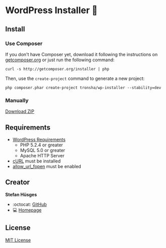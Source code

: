 WordPress Installer :ant:
===================

## Install

### Use Composer

If you don't have Composer yet, download it following the instructions on [getcomposer.org][4]
or just run the following command:

    curl -s http://getcomposer.org/installer | php

Then, use the `create-project` command to generate a new project:

    php composer.phar create-project tronsha/wp-installer --stability=dev
    
### Manually

[Download ZIP][3]

## Requirements

* [WordPress Requirements][5]
  * PHP 5.2.4 or greater
  * MySQL 5.0 or greater
  * Apache HTTP Server
* [cURL][6] must be installed
* [allow_url_fopen][7] must be enabled

## Creator

**Stefan Hüsges**

* :octocat: [GitHub][2]
* :computer: [Homepage][1]

## License

[MIT License](LICENSE)

[1]: http://www.mpcx.net
[2]: https://github.com/tronsha
[3]: https://github.com/tronsha/wp-installer/archive/master.zip
[4]: http://getcomposer.org
[5]: https://wordpress.org/about/requirements/
[6]: http://php.net/manual/en/book.curl.php
[7]: http://php.net/manual/en/filesystem.configuration.php#ini.allow-url-fopen


